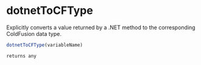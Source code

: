 # dotnetToCFType

Explicitly converts a value returned by a .NET method to the corresponding ColdFusion data type.

```javascript
dotnetToCFType(variableName)
```

```javascript
returns any
```
